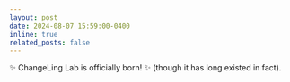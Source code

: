 ```yaml
---
layout: post
date: 2024-08-07 15:59:00-0400
inline: true
related_posts: false
---
```


:sparkles: ChangeLing Lab is officially born! :sparkles: (though it has long existed in fact).
